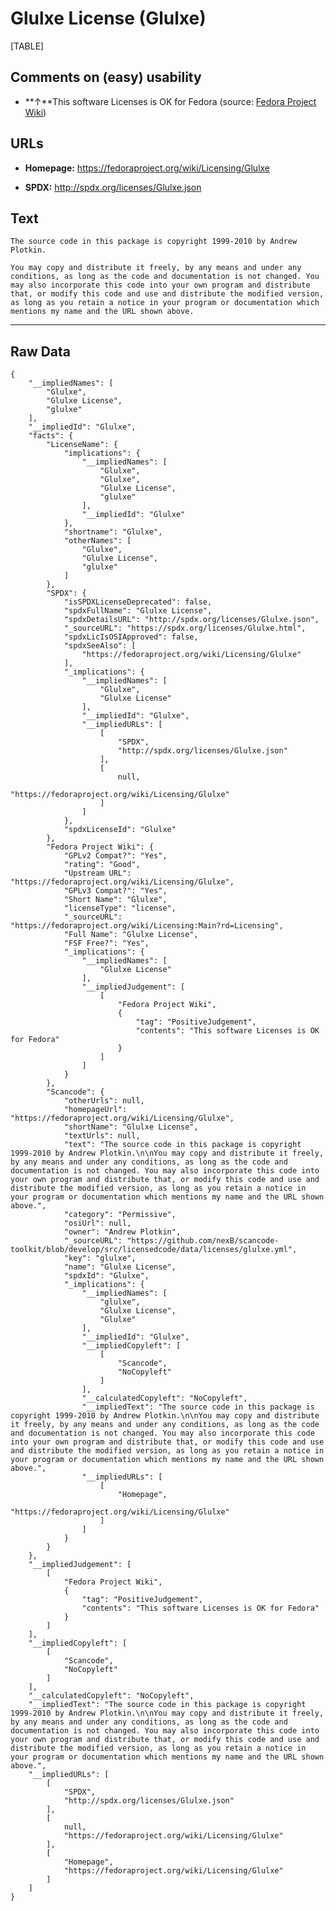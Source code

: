 Glulxe License (Glulxe)
=======================

[TABLE]

Comments on (easy) usability
----------------------------

-   **↑**This software Licenses is OK for Fedora (source: [Fedora
    Project
    Wiki](https://fedoraproject.org/wiki/Licensing:Main?rd=Licensing "Fedora Project Wiki"))

URLs
----

-   **Homepage:** https://fedoraproject.org/wiki/Licensing/Glulxe

-   **SPDX:** http://spdx.org/licenses/Glulxe.json

Text
----

    The source code in this package is copyright 1999-2010 by Andrew Plotkin.

    You may copy and distribute it freely, by any means and under any conditions, as long as the code and documentation is not changed. You may also incorporate this code into your own program and distribute that, or modify this code and use and distribute the modified version, as long as you retain a notice in your program or documentation which mentions my name and the URL shown above.

------------------------------------------------------------------------

Raw Data
--------

    {
        "__impliedNames": [
            "Glulxe",
            "Glulxe License",
            "glulxe"
        ],
        "__impliedId": "Glulxe",
        "facts": {
            "LicenseName": {
                "implications": {
                    "__impliedNames": [
                        "Glulxe",
                        "Glulxe",
                        "Glulxe License",
                        "glulxe"
                    ],
                    "__impliedId": "Glulxe"
                },
                "shortname": "Glulxe",
                "otherNames": [
                    "Glulxe",
                    "Glulxe License",
                    "glulxe"
                ]
            },
            "SPDX": {
                "isSPDXLicenseDeprecated": false,
                "spdxFullName": "Glulxe License",
                "spdxDetailsURL": "http://spdx.org/licenses/Glulxe.json",
                "_sourceURL": "https://spdx.org/licenses/Glulxe.html",
                "spdxLicIsOSIApproved": false,
                "spdxSeeAlso": [
                    "https://fedoraproject.org/wiki/Licensing/Glulxe"
                ],
                "_implications": {
                    "__impliedNames": [
                        "Glulxe",
                        "Glulxe License"
                    ],
                    "__impliedId": "Glulxe",
                    "__impliedURLs": [
                        [
                            "SPDX",
                            "http://spdx.org/licenses/Glulxe.json"
                        ],
                        [
                            null,
                            "https://fedoraproject.org/wiki/Licensing/Glulxe"
                        ]
                    ]
                },
                "spdxLicenseId": "Glulxe"
            },
            "Fedora Project Wiki": {
                "GPLv2 Compat?": "Yes",
                "rating": "Good",
                "Upstream URL": "https://fedoraproject.org/wiki/Licensing/Glulxe",
                "GPLv3 Compat?": "Yes",
                "Short Name": "Glulxe",
                "licenseType": "license",
                "_sourceURL": "https://fedoraproject.org/wiki/Licensing:Main?rd=Licensing",
                "Full Name": "Glulxe License",
                "FSF Free?": "Yes",
                "_implications": {
                    "__impliedNames": [
                        "Glulxe License"
                    ],
                    "__impliedJudgement": [
                        [
                            "Fedora Project Wiki",
                            {
                                "tag": "PositiveJudgement",
                                "contents": "This software Licenses is OK for Fedora"
                            }
                        ]
                    ]
                }
            },
            "Scancode": {
                "otherUrls": null,
                "homepageUrl": "https://fedoraproject.org/wiki/Licensing/Glulxe",
                "shortName": "Glulxe License",
                "textUrls": null,
                "text": "The source code in this package is copyright 1999-2010 by Andrew Plotkin.\n\nYou may copy and distribute it freely, by any means and under any conditions, as long as the code and documentation is not changed. You may also incorporate this code into your own program and distribute that, or modify this code and use and distribute the modified version, as long as you retain a notice in your program or documentation which mentions my name and the URL shown above.",
                "category": "Permissive",
                "osiUrl": null,
                "owner": "Andrew Plotkin",
                "_sourceURL": "https://github.com/nexB/scancode-toolkit/blob/develop/src/licensedcode/data/licenses/glulxe.yml",
                "key": "glulxe",
                "name": "Glulxe License",
                "spdxId": "Glulxe",
                "_implications": {
                    "__impliedNames": [
                        "glulxe",
                        "Glulxe License",
                        "Glulxe"
                    ],
                    "__impliedId": "Glulxe",
                    "__impliedCopyleft": [
                        [
                            "Scancode",
                            "NoCopyleft"
                        ]
                    ],
                    "__calculatedCopyleft": "NoCopyleft",
                    "__impliedText": "The source code in this package is copyright 1999-2010 by Andrew Plotkin.\n\nYou may copy and distribute it freely, by any means and under any conditions, as long as the code and documentation is not changed. You may also incorporate this code into your own program and distribute that, or modify this code and use and distribute the modified version, as long as you retain a notice in your program or documentation which mentions my name and the URL shown above.",
                    "__impliedURLs": [
                        [
                            "Homepage",
                            "https://fedoraproject.org/wiki/Licensing/Glulxe"
                        ]
                    ]
                }
            }
        },
        "__impliedJudgement": [
            [
                "Fedora Project Wiki",
                {
                    "tag": "PositiveJudgement",
                    "contents": "This software Licenses is OK for Fedora"
                }
            ]
        ],
        "__impliedCopyleft": [
            [
                "Scancode",
                "NoCopyleft"
            ]
        ],
        "__calculatedCopyleft": "NoCopyleft",
        "__impliedText": "The source code in this package is copyright 1999-2010 by Andrew Plotkin.\n\nYou may copy and distribute it freely, by any means and under any conditions, as long as the code and documentation is not changed. You may also incorporate this code into your own program and distribute that, or modify this code and use and distribute the modified version, as long as you retain a notice in your program or documentation which mentions my name and the URL shown above.",
        "__impliedURLs": [
            [
                "SPDX",
                "http://spdx.org/licenses/Glulxe.json"
            ],
            [
                null,
                "https://fedoraproject.org/wiki/Licensing/Glulxe"
            ],
            [
                "Homepage",
                "https://fedoraproject.org/wiki/Licensing/Glulxe"
            ]
        ]
    }